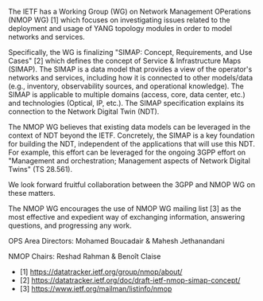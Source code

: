 The IETF has a Working Group (WG) on Network Management OPerations (NMOP WG) [1] which focuses
on investigating issues related to the deployment and usage of YANG topology modules in order to model networks and services.

Specifically, the WG is finalizing "SIMAP: Concept, Requirements, and Use Cases" [2] which defines
the concept of Service & Infrastructure Maps (SIMAP). The SIMAP is a data model that provides a
view of the operator's networks and services, including how it is connected to other models/data (e.g., inventory, observability
sources, and operational knowledge). The SIMAP is applicable to multiple domains (access, core, data center, etc.) and
technologies (Optical, IP, etc.). The SIMAP specification explains its connection to the Network Digital Twin (NDT).

The NMOP WG believes that existing data models can be leveraged in the context of NDT beyond the IETF. Concretely, the SIMAP is a key foundation for building the NDT, independent of the applications
that will use this NDT. For example, this effort can be leveraged for the ongoing 3GPP effort on "Management and orchestration; Management aspects of Network Digital Twins" (TS 28.561).

We look forward fruitful collaboration between the 3GPP and NMOP WG on these matters.

The NMOP WG encourages the use of NMOP WG mailing list [3] as the most effective and expedient
way of exchanging information, answering questions, and progressing any work.

OPS Area Directors: Mohamed Boucadair & Mahesh Jethanandani 

NMOP Chairs: Reshad Rahman & Benoît Claise


* [1] https://datatracker.ietf.org/group/nmop/about/
* [2] https://datatracker.ietf.org/doc/draft-ietf-nmop-simap-concept/
* [3] https://www.ietf.org/mailman/listinfo/nmop

